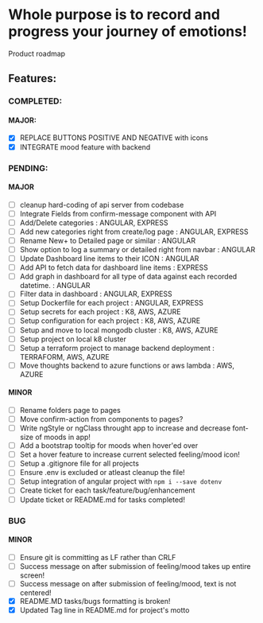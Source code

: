 <!-- @format -->

# Whole purpose is to record and progress your journey of emotions!

Product roadmap

## Features:

### COMPLETED:

#### MAJOR:

- [x] REPLACE BUTTONS POSITIVE AND NEGATIVE with icons
- [x] INTEGRATE mood feature with backend

### PENDING:

#### MAJOR

- [ ] cleanup hard-coding of api server from codebase
- [ ] Integrate Fields from confirm-message component with API
- [ ] Add/Delete categories : ANGULAR, EXPRESS
- [ ] Add new categories right from create/log page : ANGULAR, EXPRESS
- [ ] Rename New+ to Detailed page or similar : ANGULAR
- [ ] Show option to log a summary or detailed right from navbar : ANGULAR
- [ ] Update Dashboard line items to their ICON : ANGULAR
- [ ] Add API to fetch data for dashboard line items : EXPRESS
- [ ] Add graph in dashboard for all type of data against each recorded datetime. : ANGULAR
- [ ] Filter data in dashboard : ANGULAR, EXPRESS
- [ ] Setup Dockerfile for each project : ANGULAR, EXPRESS
- [ ] Setup secrets for each project : K8, AWS, AZURE
- [ ] Setup configuration for each project : K8, AWS, AZURE
- [ ] Setup and move to local mongodb cluster : K8, AWS, AZURE
- [ ] Setup project on local k8 cluster
- [ ] Setup a terraform project to manage backend deployment : TERRAFORM, AWS, AZURE
- [ ] Move thoughts backend to azure functions or aws lambda : AWS, AZURE

#### MINOR

- [ ] Rename folders page to pages
- [ ] Move confirm-action from components to pages?
- [ ] Write ngStyle or ngClass throught app to increase and decrease font-size of moods in app!
- [ ] Add a bootstrap tooltip for moods when hover'ed over
- [ ] Set a hover feature to increase current selected feeling/mood icon!
- [ ] Setup a .gitignore file for all projects
- [ ] Ensure .env is excluded or atleast cleanup the file!
- [ ] Setup integration of angular project with <code>npm i --save dotenv</code>
- [ ] Create ticket for each task/feature/bug/enhancement
- [ ] Update ticket or README.md for tasks completed!

### BUG

#### MINOR

- [ ] Ensure git is committing as LF rather than CRLF
- [ ] Success message on after submission of feeling/mood takes up entire screen!
- [ ] Success message on after submission of feeling/mood, text is not centered!
- [x] README.MD tasks/bugs formatting is broken!
- [x] Updated Tag line in README.md for project's motto
